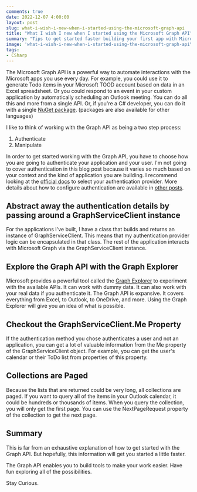```yaml
---
comments: true
date: 2022-12-07 4:00:00
layout: post
slug: what-i-wish-i-new-when-i-started-using-the-microsoft-graph-api
title: "What I wish I new when I started using the Microsoft Graph API"
summary: "Tips to get started faster building your first app with Microsoft Graph."
image: 'what-i-wish-i-new-when-i-started-using-the-microsoft-graph-api\lead.png' 
tags:
- CSharp
---
```


The Microsoft Graph API is a powerful way to automate interactions with the Microsoft apps you use every day. For example, you could use it to generate Todo items in your Microsoft TOOD account based on data in an Excel spreadsheet. Or you could respond to an event in your custom application by automatically scheduling an Outlook meeting. You can do all this and more from a single API. Or, if you're a C# developer, you can do it with a single [NuGet package](https://www.nuget.org/packages/Microsoft.Graph/). (packages are also available for other languages)

I like to think of working with the Graph API as being a two step process:
1. Authenticate
2. Manipulate

In order to get started working with the Graph API, you have to choose how you are going to authenticate your application and your user. I'm not going to cover authentication in this blog post because it varies so much based on your context and the kind of application you are building. I recommend looking at the [official docs](https://learn.microsoft.com/en-us/graph/sdks/choose-authentication-providers?tabs=CS) to select your authentication provider. More details about how to configure authentication are available in [other posts](https://davidgiard.com/using-the-ms-graph-api).

## Abstract away the authentication details by passing around a GraphServiceClient instance ##
For the applications I've built, I have a class that builds and returns an instance of GraphServiceClient. This means that my authentication provider logic can be encapsulated in that class. The rest of the application interacts with Microsoft Graph via the GraphServiceClient instance. 

## Explore the Graph API with the Graph Explorer ##
Microsoft provides a powerful tool called the [Graph Explorer](https://www.nuget.org/packages/Microsoft.Graph/) to experiment with the available APIs. It can work with dummy data. It can also work with your real data if you authenticate it. The Graph API is expansive. It covers everything from Excel, to Outlook, to OneDrive, and more. Using the Graph Explorer will give you an idea of what is possible. 

## Checkout the GraphServiceClient.Me Property ##
If the authentication method you chose authenticates a user and not an application, you can get a lot of valuable information from the Me property of the GraphServiceClient object. For example, you can get the user's calendar or their ToDo list from properties of this property. 

## Collections are Paged ##
Because the lists that are returned could be very long, all collections are paged. If you want to query all of the items in your Outlook calendar, it could be hundreds or thousands of items. When you query the collection, you will only get the first page. You can use the NextPageRequest property of the collection to get the next page. 

## Summary ##
This is far from an exhaustive explanation of how to get started with the Graph API. But hopefully, this information will get you started a little faster. 

The Graph API enables you to build tools to make your work easier. Have fun exploring all of the possibilities. 

Stay Curious. 